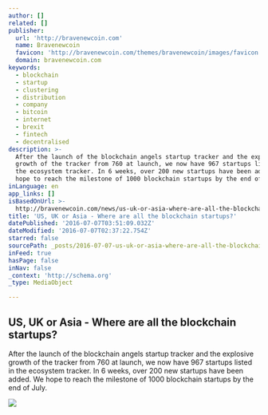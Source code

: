 ```yaml
---
author: []
related: []
publisher:
  url: 'http://bravenewcoin.com'
  name: Bravenewcoin
  favicon: 'http://bravenewcoin.com/themes/bravenewcoin/images/favicon.ico'
  domain: bravenewcoin.com
keywords:
  - blockchain
  - startup
  - clustering
  - distribution
  - company
  - bitcoin
  - internet
  - brexit
  - fintech
  - decentralised
description: >-
  After the launch of the blockchain angels startup tracker and the explosive
  growth of the tracker from 760 at launch, we now have 967 startups listed in
  the ecosystem tracker. In 6 weeks, over 200 new startups have been added. We
  hope to reach the milestone of 1000 blockchain startups by the end of July.
inLanguage: en
app_links: []
isBasedOnUrl: >-
  http://bravenewcoin.com/news/us-uk-or-asia-where-are-all-the-blockchain-startups/
title: 'US, UK or Asia - Where are all the blockchain startups?'
datePublished: '2016-07-07T03:51:09.032Z'
dateModified: '2016-07-07T02:37:22.754Z'
starred: false
sourcePath: _posts/2016-07-07-us-uk-or-asia-where-are-all-the-blockchain-startups.md
inFeed: true
hasPage: false
inNav: false
_context: 'http://schema.org'
_type: MediaObject

---
```

<article style=""><h1>US, UK or Asia - Where are all the blockchain startups?</h1><p>After the launch of the blockchain angels startup tracker and the explosive growth of the tracker from 760 at launch, we now have 967 startups listed in the ecosystem tracker. In 6 weeks, over 200 new startups have been added. We hope to reach the milestone of 1000 blockchain startups by the end of July.</p><img src="http://bravenewcoin.com/assets/Uploads/_resampled/CroppedImage400400-Blockchain-Distribution-Banner.png" /></article>